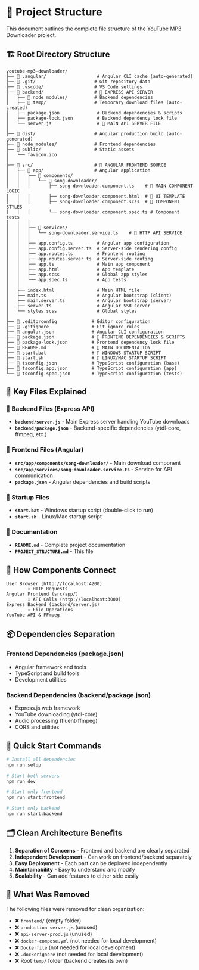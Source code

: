 # 📁 Project Structure

This document outlines the complete file structure of the YouTube MP3 Downloader project.

## 🏗️ Root Directory Structure

```
youtube-mp3-downloader/
├── 📁 .angular/                   # Angular CLI cache (auto-generated)
├── 📁 .git/                      # Git repository data
├── 📁 .vscode/                   # VS Code settings
├── 📁 backend/                   # 🔴 EXPRESS API SERVER
│   ├── 📁 node_modules/          # Backend dependencies
│   ├── 📁 temp/                  # Temporary download files (auto-created)
│   ├── package.json              # Backend dependencies & scripts
│   ├── package-lock.json         # Backend dependency lock file
│   └── server.js                 # 🔴 MAIN API SERVER FILE
│
├── 📁 dist/                      # Angular production build (auto-generated)
├── 📁 node_modules/              # Frontend dependencies
├── 📁 public/                    # Static assets
│   └── favicon.ico
│
├── 📁 src/                       # 🔵 ANGULAR FRONTEND SOURCE
│   ├── 📁 app/                   # Angular application
│   │   ├── 📁 components/
│   │   │   └── 📁 song-downloader/
│   │   │       ├── song-downloader.component.ts    # 🔵 MAIN COMPONENT LOGIC
│   │   │       ├── song-downloader.component.html  # 🔵 UI TEMPLATE
│   │   │       ├── song-downloader.component.scss  # 🔵 COMPONENT STYLES
│   │   │       └── song-downloader.component.spec.ts # Component tests
│   │   │
│   │   ├── 📁 services/
│   │   │   └── song-downloader.service.ts    # 🔵 HTTP API SERVICE
│   │   │
│   │   ├── app.config.ts         # Angular app configuration
│   │   ├── app.config.server.ts  # Server-side rendering config
│   │   ├── app.routes.ts         # Frontend routing
│   │   ├── app.routes.server.ts  # Server-side routing
│   │   ├── app.ts                # Main app component
│   │   ├── app.html              # App template
│   │   ├── app.scss              # Global app styles
│   │   └── app.spec.ts           # App tests
│   │
│   ├── index.html                # Main HTML file
│   ├── main.ts                   # Angular bootstrap (client)
│   ├── main.server.ts            # Angular bootstrap (server)
│   ├── server.ts                 # Angular SSR server
│   └── styles.scss               # Global styles
│
├── 📄 .editorconfig             # Editor configuration
├── 📄 .gitignore                # Git ignore rules
├── 📄 angular.json              # Angular CLI configuration
├── 📄 package.json              # 🔵 FRONTEND DEPENDENCIES & SCRIPTS
├── 📄 package-lock.json         # Frontend dependency lock file
├── 📄 README.md                 # 📖 MAIN DOCUMENTATION
├── 📄 start.bat                 # 🚀 WINDOWS STARTUP SCRIPT
├── 📄 start.sh                  # 🚀 LINUX/MAC STARTUP SCRIPT
├── 📄 tsconfig.json             # TypeScript configuration (base)
├── 📄 tsconfig.app.json         # TypeScript configuration (app)
└── 📄 tsconfig.spec.json        # TypeScript configuration (tests)
```

## 🎯 Key Files Explained

### 🔴 Backend Files (Express API)
- **`backend/server.js`** - Main Express server handling YouTube downloads
- **`backend/package.json`** - Backend-specific dependencies (ytdl-core, ffmpeg, etc.)

### 🔵 Frontend Files (Angular)
- **`src/app/components/song-downloader/`** - Main download component
- **`src/app/services/song-downloader.service.ts`** - Service for API communication
- **`package.json`** - Angular dependencies and build scripts

### 🚀 Startup Files
- **`start.bat`** - Windows startup script (double-click to run)
- **`start.sh`** - Linux/Mac startup script

### 📖 Documentation
- **`README.md`** - Complete project documentation
- **`PROJECT_STRUCTURE.md`** - This file

## 🔗 How Components Connect

```
User Browser (http://localhost:4200)
        ↕️ HTTP Requests
Angular Frontend (src/app/)
        ↕️ API Calls (http://localhost:3000)
Express Backend (backend/server.js)
        ↕️ File Operations
YouTube API & FFmpeg
```

## 📦 Dependencies Separation

### Frontend Dependencies (package.json)
- Angular framework and tools
- TypeScript and build tools
- Development utilities

### Backend Dependencies (backend/package.json)
- Express.js web framework
- YouTube downloading (ytdl-core)
- Audio processing (fluent-ffmpeg)
- CORS and utilities

## 🚀 Quick Start Commands

```bash
# Install all dependencies
npm run setup

# Start both servers
npm run dev

# Start only frontend
npm run start:frontend

# Start only backend
npm run start:backend
```

## 🗂️ Clean Architecture Benefits

1. **Separation of Concerns** - Frontend and backend are clearly separated
2. **Independent Development** - Can work on frontend/backend separately
3. **Easy Deployment** - Each part can be deployed independently
4. **Maintainability** - Easy to understand and modify
5. **Scalability** - Can add features to either side easily

## 🧹 What Was Removed

The following files were removed for clean organization:
- ❌ `frontend/` (empty folder)
- ❌ `production-server.js` (unused)
- ❌ `api-server-prod.js` (unused)
- ❌ `docker-compose.yml` (not needed for local development)
- ❌ `Dockerfile` (not needed for local development)
- ❌ `.dockerignore` (not needed for local development)
- ❌ Root `temp/` folder (backend creates its own)
